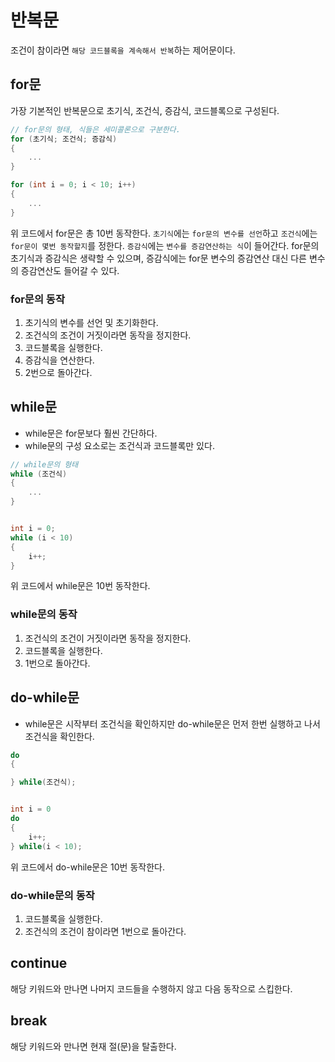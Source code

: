 # 반복문
조건이 참이라면 `해당 코드블록을 계속해서 반복`하는 제어문이다.
## for문
가장 기본적인 반복문으로 초기식, 조건식, 증감식, 코드블록으로 구성된다.

```cpp
// for문의 형태, 식들은 세미콜론으로 구분한다.
for (초기식; 조건식; 증감식)
{
    ...
}

for (int i = 0; i < 10; i++)
{
    ...
}
```

위 코드에서 for문은 총 10번 동작한다.
`초기식`에는 `for문의 변수를 선언`하고 `조건식`에는 `for문이 몇번 동작할지`를 정한다. `증감식`에는 `변수를 증감연산하는 식`이 들어간다.
for문의 초기식과 증감식은 생략할 수 있으며, 증감식에는 for문 변수의 증감연산 대신 다른 변수의 증감연산도 들어갈 수 있다.
### for문의 동작
1. 초기식의 변수를 선언 및 초기화한다.
2. 조건식의 조건이 거짓이라면 동작을 정지한다.
3. 코드블록을 실행한다.
4. 증감식을 연산한다.
5. 2번으로 돌아간다.
## while문
- while문은 for문보다 훨씬 간단하다.
- while문의 구성 요소로는 조건식과 코드블록만 있다.

```cpp
// while문의 형태
while (조건식)
{
    ...
}


int i = 0;
while (i < 10)
{
    i++;
}
```

위 코드에서 while문은 10번 동작한다.
### while문의 동작
1. 조건식의 조건이 거짓이라면 동작을 정지한다.
2. 코드블록을 실행한다.
3. 1번으로 돌아간다.
## do-while문
- while문은 시작부터 조건식을 확인하지만 do-while문은 먼저 한번 실행하고 나서 조건식을 확인한다.

```cpp
do
{

} while(조건식);


int i = 0
do
{
    i++;
} while(i < 10);
```

위 코드에서 do-while문은 10번 동작한다.
### do-while문의 동작
1. 코드블록을 실행한다.
2. 조건식의 조건이 참이라면 1번으로 돌아간다.
## continue
해당 키워드와 만나면 나머지 코드들을 수행하지 않고 다음 동작으로 스킵한다.
## break
해당 키워드와 만나면 현재 절(문)을 탈출한다.

